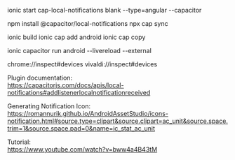ionic start cap-local-notifications blank --type=angular --capacitor

npm install @capacitor/local-notifications
npx cap sync

ionic build
ionic cap add android
ionic cap copy

ionic capacitor run android --livereload --external

chrome://inspect#devices
vivaldi://inspect#devices

Plugin documentation:  
https://capacitorjs.com/docs/apis/local-notifications#addlistenerlocalnotificationreceived


Generating Notification Icon:  
https://romannurik.github.io/AndroidAssetStudio/icons-notification.html#source.type=clipart&source.clipart=ac_unit&source.space.trim=1&source.space.pad=0&name=ic_stat_ac_unit


Tutorial:  
https://www.youtube.com/watch?v=bww4a4B43tM